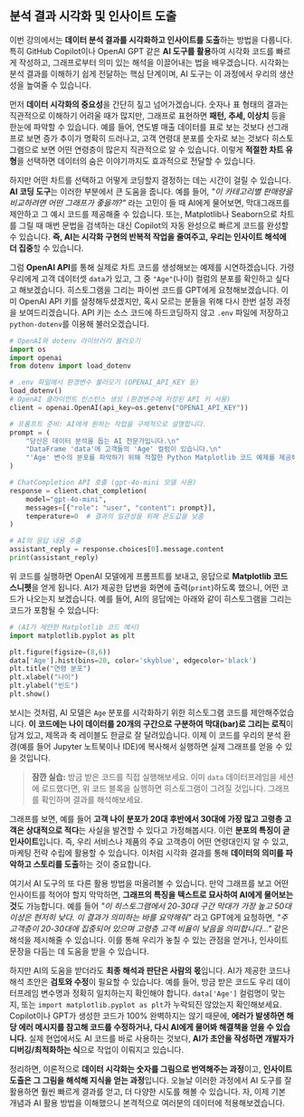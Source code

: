 ## 분석 결과 시각화 및 인사이트 도출

이번 강의에서는 **데이터 분석 결과를 시각화하고 인사이트를 도출**하는 방법을 다룹니다. 특히 GitHub Copilot이나 OpenAI GPT 같은 **AI 도구를 활용**하여 시각화 코드를 빠르게 작성하고, 그래프로부터 의미 있는 해석을 이끌어내는 법을 배우겠습니다. 시각화는 분석 결과를 이해하기 쉽게 전달하는 핵심 단계이며, AI 도구는 이 과정에서 우리의 생산성을 높여줄 수 있습니다.

먼저 **데이터 시각화의 중요성**을 간단히 짚고 넘어가겠습니다. 숫자나 표 형태의 결과는 직관적으로 이해하기 어려울 때가 많지만, 그래프로 표현하면 **패턴, 추세, 이상치** 등을 한눈에 파악할 수 있습니다. 예를 들어, 연도별 매출 데이터를 표로 보는 것보다 선그래프로 보면 증가 추이가 명확히 드러나고, 고객 연령대 분포를 숫자로 보는 것보다 히스토그램으로 보면 어떤 연령층이 많은지 직관적으로 알 수 있습니다. 이렇게 **적절한 차트 유형**을 선택하면 데이터의 숨은 이야기까지도 효과적으로 전달할 수 있습니다.

하지만 어떤 차트를 선택하고 어떻게 코딩할지 결정하는 데는 시간이 걸릴 수 있습니다. **AI 코딩 도구**는 이러한 부분에서 큰 도움을 줍니다. 예를 들어, *"이 카테고리별 판매량을 비교하려면 어떤 그래프가 좋을까?"* 라는 고민이 들 때 AI에게 물어보면, 막대그래프를 제안하고 그 예시 코드를 제공해줄 수 있습니다. 또는, Matplotlib나 Seaborn으로 차트를 그릴 때 매번 문법을 검색하는 대신 Copilot의 자동 완성으로 빠르게 코드를 완성할 수 있습니다. **즉, AI는 시각화 구현의 반복적 작업을 줄여주고, 우리는 인사이트 해석에 더 집중**할 수 있습니다.

그럼 **OpenAI API**를 통해 실제로 차트 코드를 생성해보는 예제를 시연하겠습니다. 가령 우리에게 고객 데이터셋 `data`가 있고, 그 중 `"Age"`(나이) 컬럼의 분포를 확인하고 싶다고 해보겠습니다. 히스토그램을 그리는 파이썬 코드를 GPT에게 요청해보겠습니다. 이미 OpenAI API 키를 설정해두셨겠지만, 혹시 모르는 분들을 위해 다시 한번 설정 과정을 보여드리겠습니다. API 키는 소스 코드에 하드코딩하지 않고 `.env` 파일에 저장하고 `python-dotenv`를 이용해 불러오겠습니다.

```python
# OpenAI와 dotenv 라이브러리 불러오기
import os
import openai
from dotenv import load_dotenv

# .env 파일에서 환경변수 불러오기 (OPENAI_API_KEY 등)
load_dotenv()
# OpenAI 클라이언트 인스턴스 생성 (환경변수에 저장된 API 키 사용)
client = openai.OpenAI(api_key=os.getenv("OPENAI_API_KEY"))

# 프롬프트 준비: AI에게 원하는 작업을 구체적으로 설명합니다.
prompt = (
    "당신은 데이터 분석을 돕는 AI 전문가입니다.\n"
    "DataFrame 'data'에 고객들의 'Age' 컬럼이 있습니다.\n"
    "'Age' 변수의 분포를 파악하기 위해 적절한 Python Matplotlib 코드 예제를 제공해주세요."
)

# ChatCompletion API 호출 (gpt-4o-mini 모델 사용)
response = client.chat_completion(
    model="gpt-4o-mini",
    messages=[{"role": "user", "content": prompt}],
    temperature=0  # 결과의 일관성을 위해 온도값을 낮춤
)

# AI의 응답 내용 추출
assistant_reply = response.choices[0].message.content
print(assistant_reply)
```

위 코드를 실행하면 OpenAI 모델에게 프롬프트를 보내고, 응답으로 **Matplotlib 코드 스니펫**을 얻게 됩니다. AI가 제공한 답변을 화면에 출력(`print`)하도록 했으니, 어떤 코드가 나오는지 보겠습니다. 예를 들어, AI의 응답에는 아래와 같이 히스토그램을 그리는 코드가 포함될 수 있습니다:

```python
# (AI가 제안한 Matplotlib 코드 예시)
import matplotlib.pyplot as plt

plt.figure(figsize=(8,6))
data['Age'].hist(bins=20, color='skyblue', edgecolor='black')
plt.title("연령 분포")
plt.xlabel("나이")
plt.ylabel("빈도")
plt.show()
```

보시는 것처럼, AI 모델은 `Age` 분포를 시각화하기 위한 히스토그램 코드를 제안해주었습니다. **이 코드에는 나이 데이터를 20개의 구간으로 구분하여 막대(bar)로 그리는 로직**이 담겨 있고, 제목과 축 레이블도 한글로 잘 달려있습니다. 이제 이 코드를 우리의 분석 환경(예를 들어 Jupyter 노트북이나 IDE)에 복사해서 실행하면 실제 그래프를 얻을 수 있을 것입니다. 

> **잠깐 실습:** 방금 받은 코드를 직접 실행해보세요. 이미 `data` 데이터프레임을 세션에 로드했다면, 위 코드 블록을 실행하면 히스토그램이 그려질 것입니다. 그래프를 확인하며 결과를 해석해보세요.

그래프를 보면, 예를 들어 **고객 나이 분포가 20대 후반에서 30대에 가장 많고 고령층 고객은 상대적으로 적다**는 사실을 발견할 수 있다고 가정해봅시다. 이런 **분포의 특징이 곧 인사이트**입니다. 즉, 우리 서비스나 제품의 주요 고객층이 어떤 연령대인지 알 수 있고, 마케팅 전략 수립에 활용할 수 있습니다. 이처럼 시각화 결과를 통해 **데이터의 의미를 파악하고 스토리를 도출**하는 것이 중요합니다.

여기서 AI 도구의 또 다른 활용 방법을 떠올려볼 수 있습니다. 만약 그래프를 보고 어떤 인사이트를 적어야 할지 막막하면, **그래프의 특징을 텍스트로 묘사하여 AI에게 물어보는 것**도 가능합니다. 예를 들어 *"이 히스토그램에서 20-30대 구간 막대가 가장 높고 50대 이상은 현저히 낮다. 이 결과가 의미하는 바를 요약해줘"* 라고 GPT에게 요청하면, *"주 고객층이 20-30대에 집중되어 있으며 고령층 고객 비율이 낮음을 의미합니다..."* 같은 해석을 제시해줄 수 있습니다. 이를 통해 우리가 놓칠 수 있는 관점을 얻거나, 인사이트 문장을 다듬는 데 도움을 받을 수 있습니다.

하지만 AI의 도움을 받더라도 **최종 해석과 판단은 사람의 몫**입니다. AI가 제공한 코드나 해석 초안은 **검토와 수정**이 필요할 수 있습니다. 예를 들어, 방금 받은 코드도 우리 데이터프레임 변수명과 정확히 일치하는지 확인해야 합니다. `data['Age']` 컬럼명이 맞는지, 또는 `import matplotlib.pyplot as plt`가 누락되진 않았는지 확인해보세요. Copilot이나 GPT가 생성한 코드가 100% 완벽하지는 않기 때문에, **에러가 발생하면 해당 에러 메시지를 참고해 코드를 수정하거나, 다시 AI에게 물어봐 해결책을 얻을 수 있습니다.** 실제 현업에서도 AI 코드를 바로 사용하는 것보다, **AI가 초안을 작성하면 개발자가 디버깅/최적화하는 식**으로 작업이 이뤄지고 있습니다.

정리하면, 이론적으로 **데이터 시각화는 숫자를 그림으로 번역해주는 과정**이고, **인사이트 도출은 그 그림을 해석해 지식을 얻는 과정**입니다. 오늘날 이러한 과정에서 AI 도구를 잘 활용하면 훨씬 빠르게 결과를 얻고, 더 다양한 시도를 해볼 수 있습니다. 자, 이제 기본 개념과 AI 활용 방법을 이해했으니 본격적으로 여러분의 데이터에 적용해보겠습니다.

